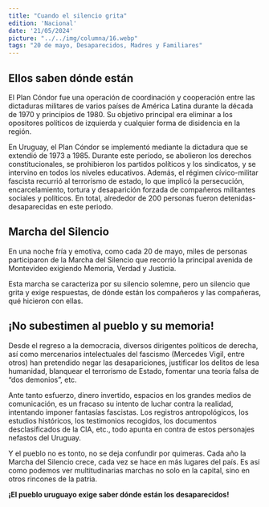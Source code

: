 ```yaml
---
title: "Cuando el silencio grita"
edition: 'Nacional'
date: '21/05/2024'
picture: "../../img/columna/16.webp"
tags: "20 de mayo, Desaparecidos, Madres y Familiares"
---
```

## Ellos saben dónde están

El Plan Cóndor fue una operación de coordinación y cooperación entre las dictaduras militares de varios países de América Latina durante la década de 1970 y principios de 1980. Su objetivo principal era eliminar a los opositores políticos de izquierda y cualquier forma de disidencia en la región.

En Uruguay, el Plan Cóndor se implementó mediante la dictadura que se extendió de 1973 a 1985. Durante este período, se abolieron los derechos constitucionales, se prohibieron los partidos políticos y los sindicatos, y se intervino en todos los niveles educativos. Además, el régimen cívico-militar fascista recurrió al terrorismo de estado, lo que implicó la persecución, encarcelamiento, tortura y desaparición forzada de compañeros militantes sociales y políticos. En total, alrededor de 200 personas fueron detenidas-desaparecidas en este periodo.


## Marcha del Silencio

En una noche fría y emotiva, como cada 20 de mayo, miles de personas participaron de la Marcha del Silencio que recorrió la principal avenida de Montevideo exigiendo Memoria, Verdad y Justicia.

Esta marcha se caracteriza por su silencio solemne, pero un silencio que grita y exige respuestas, de dónde están los compañeros y las compañeras, qué hicieron con ellas.


## ¡No subestimen al pueblo y su memoria!

Desde el regreso a la democracia, diversos dirigentes políticos de derecha, así como mercenarios intelectuales del fascismo (Mercedes Vigil, entre otros) han pretendido negar las desapariciones, justificar los delitos de lesa humanidad, blanquear el terrorismo de Estado, fomentar una teoría falsa de “dos demonios”, etc.

Ante tanto esfuerzo, dinero invertido, espacios en los grandes medios de comunicación, es un fracaso su intento de luchar contra la realidad, intentando imponer fantasías fascistas. Los registros antropológicos, los estudios históricos, los testimonios recogidos, los documentos desclasificados de la CIA, etc., todo apunta en contra de estos personajes nefastos del Uruguay.

Y el pueblo no es tonto, no se deja confundir por quimeras. Cada año la Marcha del Silencio crece, cada vez se hace en más lugares del país. Es así como podemos ver multitudinarias marchas no solo en la capital, sino en otros rincones de la patria.

**¡El pueblo uruguayo exige saber dónde están los desaparecidos!**